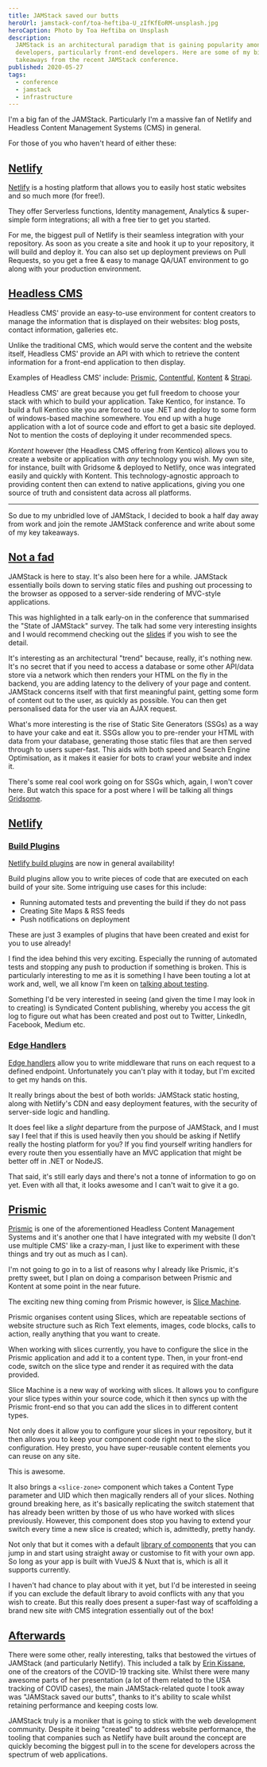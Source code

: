 ```yaml
---
title: JAMStack saved our butts
heroUrl: jamstack-conf/toa-heftiba-U_zIfKfEoRM-unsplash.jpg
heroCaption: Photo by Toa Heftiba on Unsplash
description:
  JAMStack is an architectural paradigm that is gaining popularity amongst
  developers, particularly front-end developers. Here are some of my biggest
  takeaways from the recent JAMStack conference.
published: 2020-05-27
tags:
  - conference
  - jamstack
  - infrastructure
---
```


I'm a big fan of the JAMStack. Particularly I'm a massive fan of Netlify and
Headless Content Management Systems (CMS) in general.

For those of you who haven't heard of either these:

## [Netlify](#netlify)

[Netlify](https://netlify.com) is a hosting platform that allows you to easily
host static websites and so much more (for free!).

They offer Serverless functions, Identity management, Analytics & super-simple
form integrations; all with a free tier to get you started.

For me, the biggest pull of Netlify is their seamless integration with your
repository. As soon as you create a site and hook it up to your repository, it
will build and deploy it. You can also set up deployment previews on Pull
Requests, so you get a free & easy to manage QA/UAT environment to go along with
your production environment.

## [Headless CMS](#headless-cms)

Headless CMS' provide an easy-to-use environment for content creators to manage
the information that is displayed on their websites: blog posts, contact
information, galleries etc.

Unlike the traditional CMS, which would serve the content and the website
itself, Headless CMS' provide an API with which to retrieve the content
information for a front-end application to then display.

Examples of Headless CMS' include: [Prismic](https://prismic.io),
[Contentful](https://www.contentful.com/), [Kontent](https://kontent.ai/) &
[Strapi](https://strapi.io/).

Headless CMS' are great because you get full freedom to choose your stack with
which to build your application. Take Kentico, for instance. To build a full
Kentico site you are forced to use .NET and deploy to some form of windows-based
machine somewhere. You end up with a huge application with a lot of source code
and effort to get a basic site deployed. Not to mention the costs of deploying
it under recommended specs.

_Kontent_ however (the Headless CMS offering from Kentico) allows you to create
a website or application with _any_ technology you wish. My own site, for
instance, built with Gridsome & deployed to Netlify, once was integrated easily
and quickly with Kontent. This technology-agnostic approach to providing content
then can extend to native applications, giving you one source of truth and
consistent data across all platforms.

---

So due to my unbridled love of JAMStack, I decided to book a half day away from
work and join the remote JAMStack conference and write about some of my key
takeaways.

## [Not a fad](#not-a-fad)

JAMStack is here to stay. It's also been here for a while. JAMStack essentially
boils down to serving static files and pushing out processing to the browser as
opposed to a server-side rendering of MVC-style applications.

This was highlighted in a talk early-on in the conference that summarised the
"State of JAMStack" survey. The talk had some very interesting insights and I
would recommend checking out the
[slides](https://slides.com/seldo/jamstack-survey-2020) if you wish to see the
detail.

It's interesting as an architectural "trend" because, really, it's nothing new.
It's no secret that if you need to access a database or some other API/data
store via a network which then renders your HTML on the fly in the backend, you
are adding latency to the delivery of your page and content. JAMStack concerns
itself with that first meaningful paint, getting some form of content out to the
user, as quickly as possible. You can then get personalised data for the user
via an AJAX request.

What's more interesting is the rise of Static Site Generators (SSGs) as a way to
have your cake and eat it. SSGs allow you to pre-render your HTML with data from
your database, generating those static files that are then served through to
users super-fast. This aids with both speed and Search Engine Optimisation, as
it makes it easier for bots to crawl your website and index it.

There's some real cool work going on for SSGs which, again, I won't cover here.
But watch this space for a post where I will be talking all things
[Gridsome](https://gridsome.org/).

## [Netlify](#netlify-1)

### [Build Plugins](#build-plugins)

[Netlify build plugins](https://www.netlify.com/products/build/plugins/) are now
in general availability!

Build plugins allow you to write pieces of code that are executed on each build
of your site. Some intriguing use cases for this include:

- Running automated tests and preventing the build if they do not pass
- Creating Site Maps & RSS feeds
- Push notifications on deployment

These are just 3 examples of plugins that have been created and exist for you to
use already!

I find the idea behind this very exciting. Especially the running of automated
tests and stopping any push to production if something is broken. This is
particularly interesting to me as it is something I have been touting a lot at
work and, well, we all know I'm keen on
[talking about testing](https://mattlaw.dev/blog/test-driven-development-an-opinion/).

Something I'd be very interested in seeing (and given the time I may look in to
creating) is Syndicated Content publishing, whereby you access the git log to
figure out what has been created and post out to Twitter, LinkedIn, Facebook,
Medium etc.

### [Edge Handlers](#edge-handlers)

[Edge handlers](https://www.netlify.com/blog/2020/05/27/introducing-edge-handlers-in-preview/)
allow you to write middleware that runs on each request to a defined endpoint.
Unfortunately you can't play with it today, but I'm excited to get my hands on
this.

It really brings about the best of both worlds: JAMStack static hosting, along
with Netlify's CDN and easy deployment features, with the security of
server-side logic and handling.

It does feel like a _slight_ departure from the purpose of JAMStack, and I must
say I feel that if this is used heavily then you should be asking if Netlify
really the hosting platform for you? If you find yourself writing handlers for
every route then you essentially have an MVC application that might be better
off in .NET or NodeJS.

That said, it's still early days and there's not a tonne of information to go on
yet. Even with all that, it looks awesome and I can't wait to give it a go.

## [Prismic](#prismic)

[Prismic](https://prismic.io/) is one of the aforementioned Headless Content
Management Systems and it's another one that I have integrated with my website
(I don't use multiple CMS' like a crazy-man, I just like to experiment with
these things and try out as much as I can).

I'm not going to go in to a list of reasons why I already like Prismic, it's
pretty sweet, but I plan on doing a comparison between Prismic and Kontent at
some point in the near future.

The exciting new thing coming from Prismic however, is
[Slice Machine](https://www.slicemachine.dev/).

Prismic organises content using Slices, which are repeatable sections of website
structure such as Rich Text elements, images, code blocks, calls to action,
really anything that you want to create.

When working with slices currently, you have to configure the slice in the
Prismic application and add it to a content type. Then, in your front-end code,
switch on the slice type and render it as required with the data provided.

Slice Machine is a new way of working with slices. It allows you to configure
your slice types within your source code, which it then syncs up with the
Prismic front-end so that you can add the slices in to different content types.

Not only does it allow you to configure your slices in your repository, but it
then allows you to keep your component code right next to the slice
configuration. Hey presto, you have super-reusable content elements you can
reuse on any site.

This is awesome.

It also brings a `<slice-zone>` component which takes a Content Type parameter
and UID which then magically renders all of your slices. Nothing ground breaking
here, as it's basically replicating the switch statement that has already been
written by those of us who have worked with slices previously. However, this
component does stop you having to extend your switch every time a new slice is
created; which is, admittedly, pretty handy.

Not only that but it comes with a default
[library of components](https://vue-essential-slices.netlify.app/?path=/story/introduction-%F0%9F%91%8B--wip)
that you can jump in and start using straight away or customise to fit with your
own app. So long as your app is built with VueJS & Nuxt that is, which is all it
supports currently.

I haven't had chance to play about with it yet, but I'd be interested in seeing
if you can exclude the default library to avoid conflicts with any that you wish
to create. But this really does present a super-fast way of scaffolding a brand
new site _with_ CMS integration essentially out of the box!

## [Afterwards](#afterwards)

There were some other, really interesting, talks that bestowed the virtues of
JAMStack (and particularly Netlify). This included a talk by
[Erin Kissane](https://incisive.nu/), one of the creators of the COVID-19
tracking site. Whilst there were many awesome parts of her presentation (a lot
of them related to the USA tracking of COVID cases), the main JAMStack-related
quote I took away was "JAMStack saved our butts", thanks to it's ability to
scale whilst retaining performance and keeping costs low.

JAMStack truly is a moniker that is going to stick with the web development
community. Despite it being "created" to address website performance, the
tooling that companies such as Netlify have built around the concept are quickly
becoming the biggest pull in to the scene for developers across the spectrum of
web applications.
